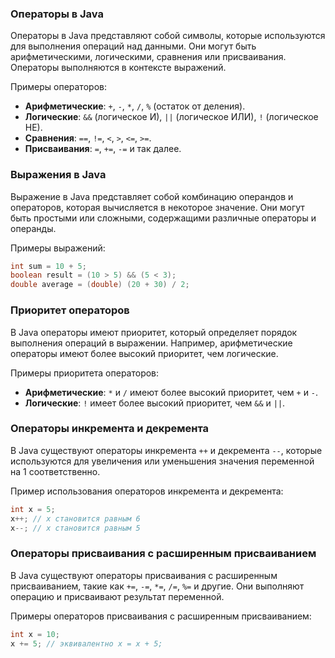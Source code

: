 ### Операторы в Java

Операторы в Java представляют собой символы, которые используются для выполнения операций над данными. Они могут быть арифметическими, логическими, сравнения или присваивания. Операторы выполняются в контексте выражений.

Примеры операторов:
- **Арифметические**: `+`, `-`, `*`, `/`, `%` (остаток от деления).
- **Логические**: `&&` (логическое И), `||` (логическое ИЛИ), `!` (логическое НЕ).
- **Сравнения**: `==`, `!=`, `<`, `>`, `<=`, `>=`.
- **Присваивания**: `=`, `+=`, `-=` и так далее.

### Выражения в Java

Выражение в Java представляет собой комбинацию операндов и операторов, которая вычисляется в некоторое значение. Они могут быть простыми или сложными, содержащими различные операторы и операнды.

Примеры выражений:
```java
int sum = 10 + 5;
boolean result = (10 > 5) && (5 < 3);
double average = (double) (20 + 30) / 2;
```

### Приоритет операторов

В Java операторы имеют приоритет, который определяет порядок выполнения операций в выражении. Например, арифметические операторы имеют более высокий приоритет, чем логические.

Примеры приоритета операторов:
- **Арифметические**: `*` и `/` имеют более высокий приоритет, чем `+` и `-`.
- **Логические**: `!` имеет более высокий приоритет, чем `&&` и `||`.

### Операторы инкремента и декремента

В Java существуют операторы инкремента `++` и декремента `--`, которые используются для увеличения или уменьшения значения переменной на 1 соответственно.

Пример использования операторов инкремента и декремента:
```java
int x = 5;
x++; // x становится равным 6
x--; // x становится равным 5
```

### Операторы присваивания с расширенным присваиванием

В Java существуют операторы присваивания с расширенным присваиванием, такие как `+=`, `-=`, `*=`, `/=`, `%=` и другие. Они выполняют операцию и присваивают результат переменной.

Примеры операторов присваивания с расширенным присваиванием:
```java
int x = 10;
x += 5; // эквивалентно x = x + 5;
```
